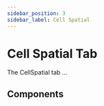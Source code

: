 ```yaml
---
sidebar_position: 3
sidebar_label: Cell Spatial
---
```


# Cell Spatial Tab

The CellSpatial tab ...

## Components
